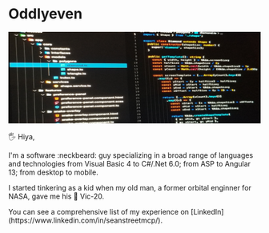 # Oddlyeven

[![Banner for OddlyEven](https://github.com/OddlyEven/oddlyeven/blob/main/src/assets/banner.png)](http://www.oddlyeven.org)

🖐️  Hiya,

<p>I'm a software :neckbeard: guy specializing in a broad range of languages and technologies from Visual Basic 4 to C#/.Net 6.0; from ASP to Angular 13; from desktop to mobile.</p>
<p>I started tinkering as a kid when my old man, a former orbital enginner for NASA, gave me his 👾 Vic-20.</p>
<p>You can see a comprehensive list of my experience on [LinkedIn](https://www.linkedin.com/in/seanstreetmcp/).</p>
